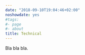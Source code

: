 ```yaml
---
date: "2018-09-10T19:04:46+02:00"
noshowdate: yes
#tags:
#- page
#- about
title: Technical
---
```


Bla bla bla.
